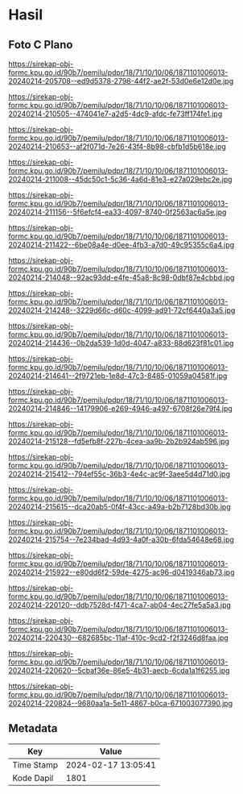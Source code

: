# Hasil

## Foto C Plano

https://sirekap-obj-formc.kpu.go.id/90b7/pemilu/pdpr/18/71/10/10/06/1871101006013-20240214-205708--ed9d5378-2798-44f2-ae2f-53d0e6e12d0e.jpg

https://sirekap-obj-formc.kpu.go.id/90b7/pemilu/pdpr/18/71/10/10/06/1871101006013-20240214-210505--474041e7-a2d5-4dc9-afdc-fe73ff174fe1.jpg

https://sirekap-obj-formc.kpu.go.id/90b7/pemilu/pdpr/18/71/10/10/06/1871101006013-20240214-210653--af2f071d-7e26-43f4-8b98-cbfb1d5b618e.jpg

https://sirekap-obj-formc.kpu.go.id/90b7/pemilu/pdpr/18/71/10/10/06/1871101006013-20240214-211008--45dc50c1-5c36-4a6d-81e3-e27a029ebc2e.jpg

https://sirekap-obj-formc.kpu.go.id/90b7/pemilu/pdpr/18/71/10/10/06/1871101006013-20240214-211156--5f6efcf4-ea33-4097-8740-0f2563ac6a5e.jpg

https://sirekap-obj-formc.kpu.go.id/90b7/pemilu/pdpr/18/71/10/10/06/1871101006013-20240214-211422--6be08a4e-d0ee-4fb3-a7d0-49c95355c6a4.jpg

https://sirekap-obj-formc.kpu.go.id/90b7/pemilu/pdpr/18/71/10/10/06/1871101006013-20240214-214048--92ac93dd-e4fe-45a8-8c98-0dbf87e4cbbd.jpg

https://sirekap-obj-formc.kpu.go.id/90b7/pemilu/pdpr/18/71/10/10/06/1871101006013-20240214-214248--3229d66c-d60c-4099-ad91-72cf6440a3a5.jpg

https://sirekap-obj-formc.kpu.go.id/90b7/pemilu/pdpr/18/71/10/10/06/1871101006013-20240214-214436--0b2da539-1d0d-4047-a833-88d623f81c01.jpg

https://sirekap-obj-formc.kpu.go.id/90b7/pemilu/pdpr/18/71/10/10/06/1871101006013-20240214-214641--2f9721eb-1e8d-47c3-8485-01059a04581f.jpg

https://sirekap-obj-formc.kpu.go.id/90b7/pemilu/pdpr/18/71/10/10/06/1871101006013-20240214-214846--14179906-e269-4946-a497-6708f26e79f4.jpg

https://sirekap-obj-formc.kpu.go.id/90b7/pemilu/pdpr/18/71/10/10/06/1871101006013-20240214-215128--fd5efb8f-227b-4cea-aa9b-2b2b924ab596.jpg

https://sirekap-obj-formc.kpu.go.id/90b7/pemilu/pdpr/18/71/10/10/06/1871101006013-20240214-215412--794ef55c-36b3-4e4c-ac9f-3aee5d4d71d0.jpg

https://sirekap-obj-formc.kpu.go.id/90b7/pemilu/pdpr/18/71/10/10/06/1871101006013-20240214-215615--dca20ab5-0f4f-43cc-a49a-b2b7128bd30b.jpg

https://sirekap-obj-formc.kpu.go.id/90b7/pemilu/pdpr/18/71/10/10/06/1871101006013-20240214-215754--7e234bad-4d93-4a0f-a30b-6fda54648e68.jpg

https://sirekap-obj-formc.kpu.go.id/90b7/pemilu/pdpr/18/71/10/10/06/1871101006013-20240214-215922--e80dd6f2-59de-4275-ac96-d0419346ab73.jpg

https://sirekap-obj-formc.kpu.go.id/90b7/pemilu/pdpr/18/71/10/10/06/1871101006013-20240214-220120--ddb7528d-f471-4ca7-ab04-4ec27fe5a5a3.jpg

https://sirekap-obj-formc.kpu.go.id/90b7/pemilu/pdpr/18/71/10/10/06/1871101006013-20240214-220430--682685bc-11af-410c-9cd2-f2f3246d8faa.jpg

https://sirekap-obj-formc.kpu.go.id/90b7/pemilu/pdpr/18/71/10/10/06/1871101006013-20240214-220620--5cbaf36e-86e5-4b31-aecb-6cda1a1f6255.jpg

https://sirekap-obj-formc.kpu.go.id/90b7/pemilu/pdpr/18/71/10/10/06/1871101006013-20240214-220824--9680aa1a-5e11-4867-b0ca-671003077390.jpg


## Metadata

| Key        | Value               |
| ---------- | ------------------- |
| Time Stamp | 2024-02-17 13:05:41 |
| Kode Dapil | 1801                |



